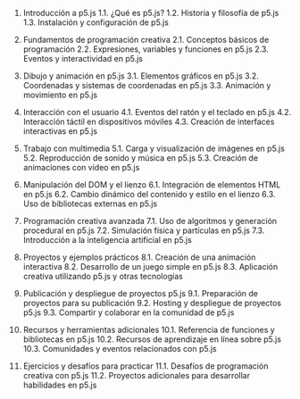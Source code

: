 1. Introducción a p5.js
   1.1. ¿Qué es p5.js?
   1.2. Historia y filosofía de p5.js
   1.3. Instalación y configuración de p5.js

2. Fundamentos de programación creativa
   2.1. Conceptos básicos de programación
   2.2. Expresiones, variables y funciones en p5.js
   2.3. Eventos y interactividad en p5.js

3. Dibujo y animación en p5.js
   3.1. Elementos gráficos en p5.js
   3.2. Coordenadas y sistemas de coordenadas en p5.js
   3.3. Animación y movimiento en p5.js

4. Interacción con el usuario
   4.1. Eventos del ratón y el teclado en p5.js
   4.2. Interacción táctil en dispositivos móviles
   4.3. Creación de interfaces interactivas en p5.js

5. Trabajo con multimedia
   5.1. Carga y visualización de imágenes en p5.js
   5.2. Reproducción de sonido y música en p5.js
   5.3. Creación de animaciones con video en p5.js

6. Manipulación del DOM y el lienzo
   6.1. Integración de elementos HTML en p5.js
   6.2. Cambio dinámico del contenido y estilo en el lienzo
   6.3. Uso de bibliotecas externas en p5.js

7. Programación creativa avanzada
   7.1. Uso de algoritmos y generación procedural en p5.js
   7.2. Simulación física y partículas en p5.js
   7.3. Introducción a la inteligencia artificial en p5.js

8. Proyectos y ejemplos prácticos
   8.1. Creación de una animación interactiva
   8.2. Desarrollo de un juego simple en p5.js
   8.3. Aplicación creativa utilizando p5.js y otras tecnologías

9. Publicación y despliegue de proyectos p5.js
   9.1. Preparación de proyectos para su publicación
   9.2. Hosting y despliegue de proyectos p5.js
   9.3. Compartir y colaborar en la comunidad de p5.js

10. Recursos y herramientas adicionales
    10.1. Referencia de funciones y bibliotecas en p5.js
    10.2. Recursos de aprendizaje en línea sobre p5.js
    10.3. Comunidades y eventos relacionados con p5.js

11. Ejercicios y desafíos para practicar
    11.1. Desafíos de programación creativa con p5.js
    11.2. Proyectos adicionales para desarrollar habilidades en p5.js